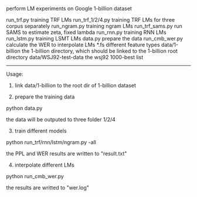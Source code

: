  
perform LM experiments on Google 1-billion dataset

run_trf.py              training TRF LMs
run_trf_1/2/4.py        training TRF LMs for three corpus separately
run_ngram.py            training ngram LMs
run_trf_sams.py         run SAMS to estimate zeta, fixed lambda
run_rnn.py              training RNN LMs
run_lstm.py             training LSMT LMs
data.py                 prepare the data
run_cmb_wer.py          calculate the WER to interpolate LMs
*.fs                    different feature types
data/1-billion          the 1-billion directory, which should be linked to the 1-billion root directory
data/WSJ92-test-data    the wsj92 1000-best list

-------------------------
Usage:

1. link data/1-billion to the root dir of 1-billion dataset

2. prepare the training data

python data.py

the data will be outputed to three folder 1/2/4

3. train different models

python run_trf/rnn/lstm/ngram.py -all

the PPL and WER results are written to "result.txt"

4. interpolate different LMs

python run_cmb_wer.py

the results are writted to "wer.log"